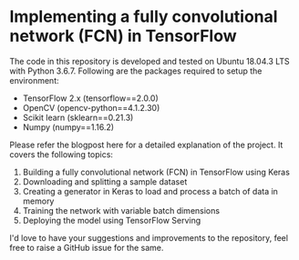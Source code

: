 # Implementing a fully convolutional network (FCN) in TensorFlow
The code in this repository is developed and tested on Ubuntu 18.04.3 LTS with Python 3.6.7. Following are the packages required to setup the environment:
* TensorFlow 2.x (tensorflow==2.0.0)
* OpenCV (opencv-python==4.1.2.30)
* Scikit learn (sklearn==0.21.3)
* Numpy (numpy==1.16.2)

Please refer the blogpost here for a detailed explanation of the project. It covers the following topics:
1. Building a fully convolutional network (FCN) in TensorFlow using Keras
2. Downloading and splitting a sample dataset
3. Creating a generator in Keras to load and process a batch of data in memory
4. Training the network with variable batch dimensions
5. Deploying the model using TensorFlow Serving

I'd love to have your suggestions and improvements to the repository, feel free to raise a GitHub issue for the same.